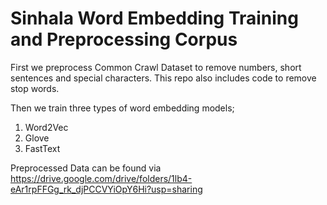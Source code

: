 # Sinhala Word Embedding Training and Preprocessing Corpus

First we preprocess Common Crawl Dataset to remove numbers, short sentences and special characters. This repo also includes code to remove stop words.

Then we train three types of word embedding models;
  1) Word2Vec
  2) Glove
  3) FastText
  
  Preprocessed Data can be found via https://drive.google.com/drive/folders/1lb4-eAr1rpFFGg_rk_djPCCVYiOpY6Hi?usp=sharing
